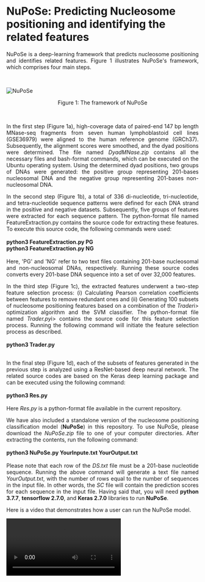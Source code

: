 # NuPoSe: Predicting Nucleosome positioning and identifying the related features

<p align='justify'> 
NuPoSe is a deep-learning framework that predicts nucleosome positioning and identifies related features. Figure 1 illustrates NuPoSe's framework, which comprises four main steps.
</p><br>

![NuPoSe](https://github.com/MasoudiYosef/NuPoSe/assets/83264279/73dd3cd5-7a70-4d45-8b58-1047fb2c4296)
<p align='center'>Figure 1: The framework of NuPoSe</p><br>

<p align='justify'>
In the first step (Figure 1a), high-coverage data of paired-end 147 bp length MNase-seq fragments from seven human lymphoblastoid cell lines (GSE36979) were aligned to the human reference genome (GRCh37). Subsequently, the alignment scores were smoothed, and the dyad positions were determined. The file named <i>DyadMNase.zip</i> contains all the necessary files and bash-format commands, which can be executed on the Ubuntu operating system. Using the determined dyad positions, two groups of DNAs were generated: the positive group representing 201-bases nucleosomal DNA and the negative group representing 201-bases non-nucleosomal DNA.
</p>


<p align='justify'>
In the second step (Figure 1b), a total of 336 di-nucleotide, tri-nucleotide, and tetra-nucleotide sequence patterns were defined for each DNA strand in the positive and negative datasets. Subsequently, five groups of features were extracted for each sequence pattern. The python-format file named FeatureExtraction.py contains the source code for extracting these features. To execute this source code, the following commands were used:
  <br><br>
<b>python3 FeatureExtraction.py PG<br>
python3 FeatureExtraction.py NG</b>
  <br><br>
Here, 'PG' and 'NG' refer to two text files containing 201-base nucleosomal and non-nucleosomal DNAs, respectively. Running these source codes converts every 201-base DNA sequence into a set of over 32,000 features.
</p>

<p align='justify'>
In the third step (Figure 1c), the extracted features underwent a two-step feature selection process: (i) Calculating Pearson correlation coefficients between features to remove redundant ones and (ii) Generating 100 subsets of nucleosome positioning features based on a combination of the <i>Trader</i>i> optimization algorithm and the SVM classifier. The python-format file named <i>Trader.py</i>i> contains the source code for this feature selection process. Running the following command will initiate the feature selection process as described.<br><br>
  <b>python3 Trader.py</b><br><br>
</p>

<p align='justify'>
In the final step (Figure 1d), each of the subsets of features generated in the previous step is analyzed using a ResNet-based deep neural network. The related source codes are based on the Keras deep learning package and can be executed using the following command:<br><br>
  <b>python3 Res.py</b><br><br>
  Here <i>Res.py</i> is a python-format file available in the current repository.
</p>

<p align='justify'>
We have also included a standalone version of the nucleosome positioning classification model (<b>NuPoSe</b>) in this repository. To use NuPoSe, please download the <i>NuPoSe.zip</i> file to one of your computer directories. After extracting the contents, run the following command: <br><br>
<b>python3 NuPoSe.py YourInpute.txt YourOutput.txt</b><br><br>
Please note that each row of the <i>DS.txt</i> file must be a 201-base nucleotide sequence. Running the above command will generate a text file named <i>YourOutput.txt</i>, with the number of rows equal to the number of sequences in the input file. In other words, the <i>SC</i> file will contain the prediction scores for each sequence in the input file. Having said that, you will need <b>python 3.7.7</b>, <b>tensorflow 2.7.0</b>, and <b>Keras 2.7.0</b> libraries to run <b>NuPoSe</b>.
</p>

<p align='justify'>
Here is a video that demonstrates how a user can run the NuPoSe model.<br>

  <video src="https://github.com/user-attachments/assets/8eaf6693-9d38-407a-b45b-ef4d43b5779e"></video>
</p>
